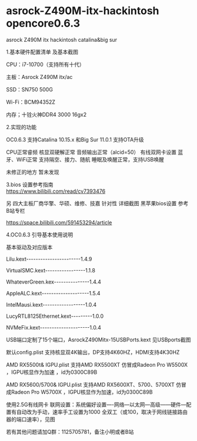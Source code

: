# asrock-Z490M-itx-hackintosh  opencore0.6.3

asrock Z490M itx hackintosh catalina&amp;big sur


1.基本硬件配置清单 及基本截图

CPU：i7-10700（支持所有十代）

主板：Asrock Z490M itx/ac

SSD：SN750 500G

Wi-Fi：BCM94352Z

内存；十铨火神DDR4 3000  16gx2


2.实现的功能

OC0.6.3 支持Catalina 10.15.x 和Big Sur 11.0.1 支持OTA升级

CPU正常睿频
核显双硬解正常
音频输出正常（alcid=50）
有线双网卡设置
蓝牙、WiFi正常  支持隔空、接力、随航
睡眠及唤醒正常，支持USB唤醒

未修正的地方
暂未发现

3.bios 设置参考指南   
https://www.bilibili.com/read/cv7393476


另 四大主板厂商华擎、华硕、维修、技嘉 针对性 详细截图 黑苹果bios设置 参考B站专栏

https://space.bilibili.com/591453294/article


4.OC0.6.3 引导基本使用说明

基本驱动及对应版本

Lilu.kext-----------------------1.4.9

VirtualSMC.kext-----------------1.1.8 

WhateverGreen.kex---------------1.4.4

AppleALC.kext--------------------1.5.4

IntelMausi.kext------------------1.0.4

LucyRTL8125Ethernet.kext---------1.0.0

NVMeFix.kext---------------------1.0.4




USB端口定制了15个端口，AsrockZ490Mitx-15USBPorts.kext  见USBports截图


默认config.plist               支持核显双4K输出，DP支持4K60HZ，HDMI支持4K30HZ

AMD RX5500t& IGPU.plist       支持AMD RX5500XT 仿冒成Radeon Pro W5500X  ，IGPU核显作为加速 ，id为0300C89B

AMD RX5600/5700& IGPU.plist   支持AMD RX5600XT、5700、5700XT 仿冒成Radeon Pro W5700X  ，IGPU核显作为加速，id为0300C89B


使用2.5G有线网卡 联网设置：系统偏好设置—-网络—以太网—高级——硬件—配置有自动改为手动，速率手工设置为1000 全双工（或100，取决于网线链接路由器的端口速率），见图


若有其他问题请加Q群：1125705781，备注小明或者B站

